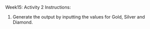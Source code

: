 Week15: Activity 2
Instructions:
1. Generate the output by inputting the values for Gold, Silver and Diamond.



